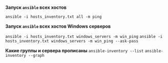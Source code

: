 **Запуск ```ansible``` всех хостов**

```ansible -i hosts_inventory.txt all -m ping```

**Запуск ```ansible``` всех хостов Windows серверов**

```ansible -i hosts_inventory.txt windows_servers -m win_ping```
```ansible -i hosts_inventory.txt windows_servers -m win_ping --ask-pass```

**Какие группы и сервера прописаны**
```ansible-inventory --list```
```ansible-inventory --graph```